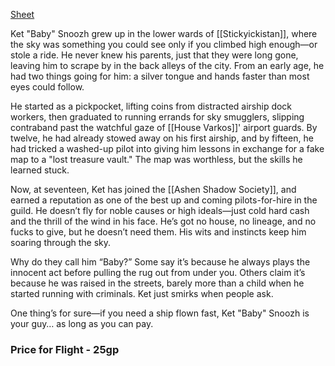 [Sheet](https://www.dndbeyond.com/characters/141580255)

Ket "Baby" Snoozh grew up in the lower wards of [[Stickyickistan]], where the sky was something you could see only if you climbed high enough—or stole a ride. He never knew his parents, just that they were long gone, leaving him to scrape by in the back alleys of the city. From an early age, he had two things going for him: a silver tongue and hands faster than most eyes could follow.

He started as a pickpocket, lifting coins from distracted airship dock workers, then graduated to running errands for sky smugglers, slipping contraband past the watchful gaze of [[House Varkos]]' airport guards. By twelve, he had already stowed away on his first airship, and by fifteen, he had tricked a washed-up pilot into giving him lessons in exchange for a fake map to a "lost treasure vault." The map was worthless, but the skills he learned stuck.

Now, at seventeen, Ket has joined the [[Ashen Shadow Society]], and earned a reputation as one of the best up and coming pilots-for-hire in the guild. He doesn’t fly for noble causes or high ideals—just cold hard cash and the thrill of the wind in his face. He’s got no house, no lineage, and no fucks to give, but he doesn’t need them. His wits and instincts keep him soaring through the sky.

Why do they call him “Baby?” Some say it’s because he always plays the innocent act before pulling the rug out from under you. Others claim it’s because he was raised in the streets, barely more than a child when he started running with criminals. Ket just smirks when people ask.

One thing’s for sure—if you need a ship flown fast, Ket "Baby" Snoozh is your guy… as long as you can pay.

### Price for Flight - 25gp